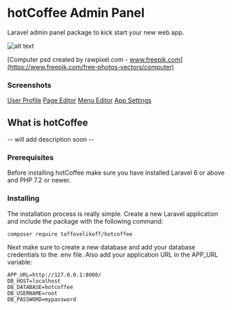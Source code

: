 # hotCoffee Admin Panel

Laravel admin panel package to kick start your new web app.

![alt text](http://dev.taffovelikoff.com/images/hotcoffee/hotcoffee_intro.png "hotCoffee")

[Computer psd created by rawpixel.com - www.freepik.com](https://www.freepik.com/free-photos-vectors/computer)

### Screenshots

[User Profile](http://dev.taffovelikoff.com/images/hotcoffee/shot3.png)
[Page Editor](http://dev.taffovelikoff.com/images/hotcoffee/shot2.png)
[Menu Editor](http://dev.taffovelikoff.com/images/hotcoffee/shot4.png)
[App Settings](http://dev.taffovelikoff.com/images/hotcoffee/shot4.png)


## What is hotCoffee

-- will add description soon --

### Prerequisites

Before installing hotCoffee make sure you have installed Laravel 6 or above and PHP 7.2 or newer.

### Installing

The installation process is really simple. Create a new Laravel application and include the package with the following command:

```
composer require taffovelikoff/hotcoffee
```

Next make sure to create a new database and add your database credentials to the .env file. Also add your application URL in the APP_URL variable:

```
APP_URL=http://127.0.0.1:8000/
DB_HOST=localhost
DB_DATABASE=hotcoffee
DB_USERNAME=root
DB_PASSWORD=mypassword
```

